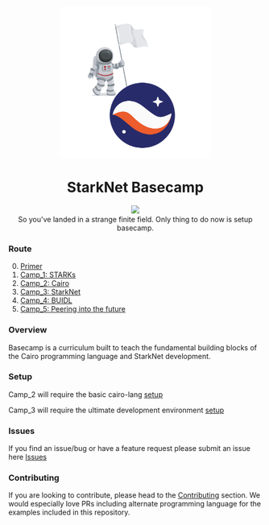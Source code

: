 <div align="center">
    <img src="./misc/basecamp.png" style="width: 300px">
    <h1>StarkNet Basecamp</h1>
</div>

<p align="center">
    <a href="https://starkware.co/">
        <img src="https://img.shields.io/badge/powered_by-StarkWare-navy">
    </a>
    <br>
    <span>
        So you've landed in a strange finite field. Only thing to do now is setup basecamp.
    </span>
</p>

### Route

0. [Primer](./primer/README.md)
1. [Camp_1: STARKs](./camp_1/README.md)
2. [Camp_2: Cairo](./camp_2/README.md)
3. [Camp_3: StarkNet](./camp_3/README.md)
4. [Camp_4: BUIDL](./camp_4/README.md)
5. [Camp_5: Peering into the future](./camp_5/README.md)

### Overview

Basecamp is a curriculum built to teach the fundamental building blocks of the Cairo programming language and StarkNet development.

### Setup

Camp_2 will require the basic cairo-lang [setup](https://www.cairo-lang.org/docs/quickstart.html)

Camp_3 will require the ultimate development environment [setup](https://medium.com/starknet-edu/the-ultimate-starknet-dev-environment-716724aef4a7)

### Issues

If you find an issue/bug or have a feature request please submit an issue here
[Issues](https://github.com/starknet-edu/basecamp/issues)

### Contributing

If you are looking to contribute, please head to the
[Contributing](https://github.com/starknet-edu/basecamp/blob/main/CONTRIBUTING.md) section. We would especially love PRs including alternate programming language for the examples included in this repository.
